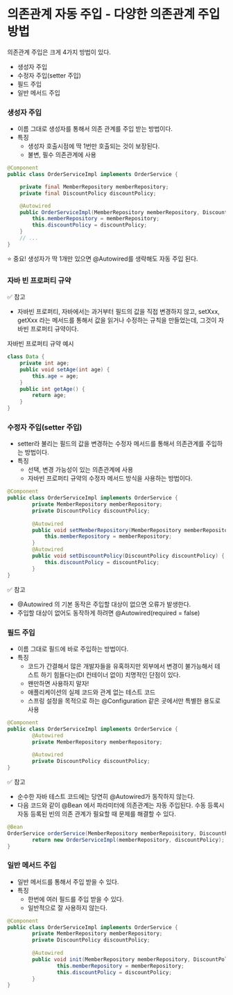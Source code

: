 
# 의존관계 자동 주입 - 다양한 의존관계 주입 방법

의존관계 주입은 크게 4가지 방법이 있다.
- 생성자 주입
- 수정자 주입(setter 주입)
- 필드 주입
- 일반 메서드 주입

### 생성자 주입 

- 이름 그대로 생성자를 통해서 의존 관계를 주입 받는 방법이다.
- 특징
   - 생성자 호출시점에 딱 1번만 호출되는 것이 보장된다.
   - 불변, 필수 의존관계에 사용

```java
@Component
public class OrderServiceImpl implements OrderService {

    private final MemberRepository memberRepository;
    private final DiscountPolicy discountPolicy;

    @Autowired
    public OrderServiceImpl(MemberRepository memberRepository, DiscountPolicy discountPolicy) {
        this.memberRepository = memberRepository;
        this.discountPolicy = discountPolicy;
    }
    // ...
}    
```

⭐️ 중요! 생성자가 딱 1개만 있으면 @Autowired를 생략해도 자동 주입 된다. 

### 자바 빈 프로퍼티 규약 

✅ 참고
- 자바빈 프로퍼티, 자바에서는 과거부터 필드의 값을 직접 변경하지 않고,
  setXxx, getXxx 라는 메서드를 통해서 값을 읽거나 수정하는 규칙을 만들었는데, 그것이 자바빈 프로퍼티 규약이다.

자바빈 프로퍼티 규약 예시

```java
class Data {
    private int age;
    public void setAge(int age) {
        this.age = age;
    }
    public int getAge() {
        return age;
    }
}
```

### 수정자 주입(setter 주입)

- setter라 불리는 필드의 값을 변경하는 수정자 메서드를 통해서 의존관계를 주입하는 방법이다.
- 특징
  - 선택, 변경 가능성이 있는 의존관계에 사용
  - 자바빈 프로퍼티 규약의 수정자 메서드 방식을 사용하는 방법이다.

```java
@Component
public class OrderServiceImpl implements OrderService {
        private MemberRepository memberRepository;
        private DiscountPolicy discountPolicy;
        
        @Autowired
        public void setMemberRepository(MemberRepository memberRepository) {
            this.memberRepository = memberRepository;
        } 
        @Autowired
        public void setDiscountPolicy(DiscountPolicy discountPolicy) {
            this.discountPolicy = discountPolicy;
        }
}
```

✅ 참고
- @Autowired 의 기본 동작은 주입할 대상이 없으면 오류가 발생한다.
- 주입할 대상이 없어도 동작하게 하려면 @Autowired(required = false) 

### 필드 주입 

- 이름 그대로 필드에 바로 주입하는 방법이다.
- 특징
  - 코드가 간결해서 많은 개발자들을 유혹하지만 외부에서 변경이 불가능해서 테스트 하기 힘들다는(DI 컨테이너 없이) 치명적인
    단점이 있다.
  - 왠만하면 사용하지 말자!
  - 애플리케이션의 실제 코드와 관계 없는 테스트 코드
  - 스프링 설정을 목적으로 하는 @Configuration 같은 곳에서만 특별한 용도로 사용

```java
@Component
public class OrderServiceImpl implements OrderService {
        @Autowired
        private MemberRepository memberRepository;
        
        @Autowired
        private DiscountPolicy discountPolicy;
}
```

✅ 참고
- 순수한 자바 테스트 코드에는 당연히 @Autowired가 동작하지 않는다.
- 다음 코드와 같이 @Bean 에서 파라미터에 의존관계는 자동 주입된다. 수동 등록시 자동 등록된 빈의 의존
  관계가 필요할 때 문제를 해결할 수 있다.

```java
@Bean
OrderService orderService(MemberRepository memberRepoisitory, DiscountPolicy discountPolicy) {
        return new OrderServiceImpl(memberRepository, discountPolicy);
}
```   

### 일반 메서드 주입 

- 일반 메서드를 통해서 주입 받을 수 있다.
- 특징
  - 한번에 여러 필드를 주입 받을 수 있다.
  - 일반적으로 잘 사용하지 않는다.

```java
@Component
public class OrderServiceImpl implements OrderService {
        private MemberRepository memberRepository;
        private DiscountPolicy discountPolicy;
        
        @Autowired
        public void init(MemberRepository memberRepository, DiscountPolicydiscountPolicy) {
                this.memberRepository = memberRepository;
                this.discountPolicy = discountPolicy;
        }
}

```

